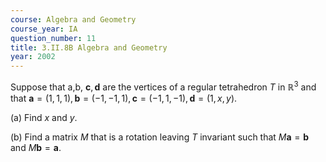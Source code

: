 ```yaml
---
course: Algebra and Geometry
course_year: IA
question_number: 11
title: 3.II.8B Algebra and Geometry
year: 2002
---
```



Suppose that a,b, $\mathbf{c}, \mathbf{d}$ are the vertices of a regular tetrahedron $T$ in $\mathbb{R}^{3}$ and that $\mathbf{a}=(1,1,1), \mathbf{b}=(-1,-1,1), \mathbf{c}=(-1,1,-1), \mathbf{d}=(1, x, y)$.

(a) Find $x$ and $y$.

(b) Find a matrix $M$ that is a rotation leaving $T$ invariant such that $M \mathbf{a}=\mathbf{b}$ and $M \mathbf{b}=\mathbf{a} .$